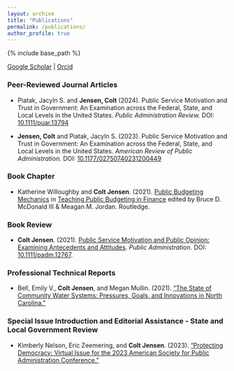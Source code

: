 ```yaml
---
layout: archive
title: "Publications"
permalink: /publications/
author_profile: true
---
```


{% include base_path %}

[Google Scholar](https://scholar.google.com/citations?hl=en&user=XkCEPH4AAAAJ) | [Orcid](https://orcid.org/0000-0003-2698-5154) 

### Peer-Reviewed Journal Articles
* Piatak, Jacyln S. and **Jensen, Colt** (2024). Public Service Motivation and Trust in Government: An Examination across the Federal, State, and Local Levels in the United States. _Public Administration Review._ DOI: [10.1111/puar.13794](https://doi.org/10.1111/puar.13794)

* **Jensen, Colt** and Piatak, Jacyln S. (2023). Public Service Motivation and Trust in Government: An Examination across the Federal, State, and Local Levels in the United States. _American Review of Public Administration._ DOI: [10.1177/02750740231200449](https://doi.org/10.1177/02750740231200449)


### Book Chapter
* Katherine Willoughby and **Colt Jensen**. (2021). [Public Budgeting Mechanics](https://www.taylorfrancis.com/chapters/edit/10.4324/9781003240440-4/public-budgeting-mechanics-katherine-willoughby-colt-jensen) in [Teaching Public Budgeting in Finance](https://doi.org/10.4324/9781003240440) edited by Bruce D. McDonald III & Meagan M. Jordan. Routledge.

### Book Review

* **Colt Jensen**. (2021). [Public Service Motivation and Public Opinion: Examining Antecedents and Attitudes](https://doi.org/10.1111/padm.12767). _Public Administration._ DOI: [10.1111/padm.12767](https://doi.org/10.1111/padm.12767).

### Professional Technical Reports
* Bell,  Emily  V.,  **Colt  Jensen**,  and  Megan  Mullin.   (2021).   [“The  State  of  Community  Water  Systems: Pressures, Goals, and Innovations in North Carolina."](https://www.evbell.com/publications)

### Special Issue Introduction and Editorial Assistance - State and Local Government Review

* Kimberly Nelson, Eric Zeemering, and **Colt Jensen**. (2023). [“Protecting Democracy: Virtual Issue for the 2023 American Society for Public Administration Conference.”](https://journals.sagepub.com/topic/collections-slg/slg_1-protecting_democracy/slg)
